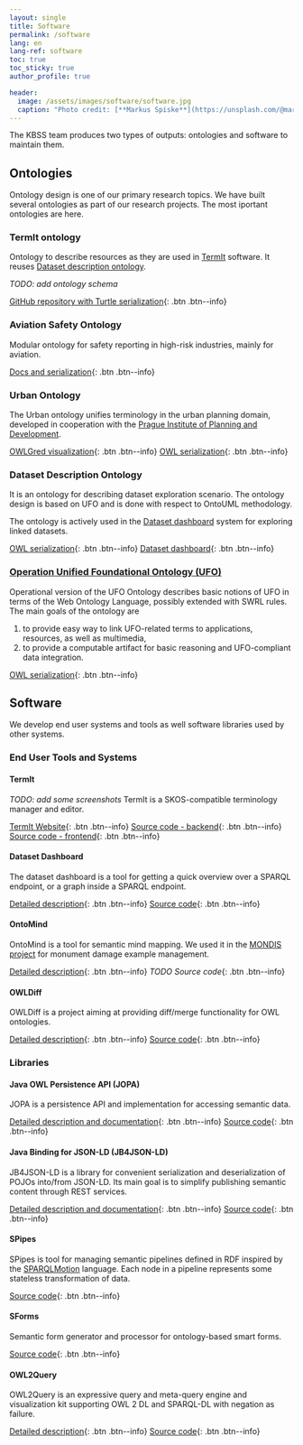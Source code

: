 ```yaml
---
layout: single
title: Software
permalink: /software
lang: en
lang-ref: software
toc: true
toc_sticky: true
author_profile: true

header:
  image: /assets/images/software/software.jpg
  caption: "Photo credit: [**Markus Spiske**](https://unsplash.com/@markusspiske?utm_source=unsplash&utm_medium=referral&utm_content=creditCopyText) on [**Unsplash**](http://unsplash.com/)"
---
```


The KBSS team produces two types of outputs: ontologies and software to maintain them.

## Ontologies

Ontology design is one of our primary research topics. We have built several ontologies as part of our research projects. The most iportant ontologies are here.

### TermIt ontology

Ontology to describe resources as they are used in [TermIt](#termit) software. It reuses [Dataset description ontology](#dataset-description-ontology).

*TODO: add ontology schema*

[GitHub repository with Turtle serialization](https://github.com/kbss-cvut/termit/tree/master/ontology){: .btn .btn--info}


### Aviation Safety Ontology

Modular ontology for safety reporting in high-risk industries, mainly for aviation.

[Docs and serialization](https://www.inbas.cz/aviation-safety-ontology){: .btn .btn--info}


### Urban Ontology

The Urban ontology unifies terminology in the urban planning domain, developed in cooperation with the [Prague Institute of Planning and Development](https://iprpraha.cz/en/).

[OWLGred visualization](http://owlgred.lumii.lv/online_visualization/l4wh){: .btn .btn--info}
[OWL serialization](http://kbss.felk.cvut.cz/ontologies/town-plan/ontology.owl){: .btn .btn--info}


### Dataset Description Ontology

It is an ontology for describing dataset exploration scenario. The ontology design is based on UFO and is done with respect to OntoUML methodology.

The ontology is actively used in the [Dataset dashboard](http://onto.fel.cvut.cz/dataset-dashboard) system for exploring linked datasets.

[OWL serialization](http://onto.fel.cvut.cz/ontologies/ddo){: .btn .btn--info}
[Dataset dashboard](http://onto.fel.cvut.cz/dataset-dashboard){: .btn .btn--info}


### [Operation Unified Foundational Ontology (UFO)](http://onto.fel.cvut.cz/ontologies/ufo)

Operational version of the UFO Ontology describes basic notions of UFO in terms of the Web Ontology Language, possibly extended with SWRL rules.
The main goals of the ontology are

1. to provide easy way to link UFO-related terms to applications, resources, as well as multimedia,
2. to provide a computable artifact for basic reasoning and UFO-compliant data integration.

[OWL serialization](http://onto.fel.cvut.cz/ontologies/ufo){: .btn .btn--info}


## Software

We develop end user systems and tools as well software libraries used by other systems.

### End User Tools and Systems

#### TermIt

*TODO: add some screenshots*
TermIt is a SKOS-compatible terminology manager and editor.

[TermIt Website](https://kbss-cvut.github.io/termit-web/){: .btn .btn--info}
[Source code - backend](https://github.com/kbss-cvut/termit){: .btn .btn--info}
[Source code - frontend](https://github.com/kbss-cvut/termit-ui){: .btn .btn--info}


#### Dataset Dashboard

The dataset dashboard is a tool for getting a quick overview over a SPARQL endpoint, or a graph inside a SPARQL endpoint.

[Detailed description](/kbss-website/software/dataset-dashboard){: .btn .btn--info}
[Source code](https://github.com/kbss-cvut/dataset-dashboard){: .btn .btn--info}

#### OntoMind

OntoMind is a tool for semantic mind mapping. We used it in the [MONDIS project](https://mondis.cz) for monument damage example management.

[Detailed description](/kbss-website/software/ontomind){: .btn .btn--info}
*TODO Source code*{: .btn .btn--info}

#### OWLDiff

OWLDiff is a project aiming at providing diff/merge functionality for OWL ontologies.

[Detailed description](/kbss-website/software/owldiff){: .btn .btn--info}
[Source code](https://github.com/kbss-cvut/owldiff){: .btn .btn--info}


### Libraries

#### Java OWL Persistence API (JOPA)

JOPA is a persistence API and implementation for accessing semantic data.

[Detailed description and documentation](https://github.com/kbss-cvut/jopa/wiki){: .btn .btn--info}
[Source code](https://github.com/kbss-cvut/jopa){: .btn .btn--info}

#### Java Binding for JSON-LD (JB4JSON-LD)

JB4JSON-LD is a library for convenient serialization and deserialization of POJOs into/from JSON-LD.
Its main goal is to simplify publishing semantic content through REST services.

[Detailed description and documentation](https://github.com/kbss-cvut/jb4jsonld/wiki){: .btn .btn--info}
[Source code](https://github.com/kbss-cvut/jb4jsonld){: .btn .btn--info}

#### SPipes

SPipes is tool for managing semantic pipelines defined in RDF inspired by the [SPARQLMotion](https://sparqlmotion.org/) language.
Each node in a pipeline represents some stateless transformation of data.

[Source code](https://github.com/kbss-cvut/s-pipes){: .btn .btn--info}

#### SForms

Semantic form generator and processor for ontology-based smart forms.

[Source code](https://github.com/kbss-cvut/s-forms){: .btn .btn--info}

#### OWL2Query

OWL2Query is an expressive query and meta-query engine and visualization kit supporting OWL 2 DL and SPARQL-DL with negation as failure.

[Detailed description](/kbss-website/software/owl2query){: .btn .btn--info}
[Source code](https://github.com/kbss-cvut/owl2query){: .btn .btn--info}
